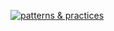 [![patterns & practices](./media/guidance-pnp-include/pnp-logo.png)](/documentation/articles/guidance/)